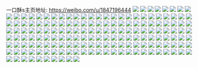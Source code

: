 一口酥s主页地址: https://weibo.com/u/1847196444 
![](https://wx4.sinaimg.cn/mw2000/6e19fb1cgy1h94edqhiwoj22bs2xib2a.jpg) 
![](https://wx4.sinaimg.cn/mw2000/6e19fb1cgy1h94edklhilj22c0340b2b.jpg) 
![](https://wx4.sinaimg.cn/mw2000/6e19fb1cgy1h94edie0uaj22c03407wj.jpg) 
![](https://wx4.sinaimg.cn/mw2000/6e19fb1cgy1h94edm1chlj21832pzu0x.jpg) 
![](https://wx4.sinaimg.cn/mw2000/6e19fb1cgy1h94edfezxlj21sc2dsqv5.jpg) 
![](https://wx4.sinaimg.cn/mw2000/6e19fb1cgy1h94edoeuhpj22c0340kjm.jpg) 
![](https://wx4.sinaimg.cn/mw2000/6e19fb1cgy1h90bjlkn2wj22bc334e82.jpg) 
![](https://wx4.sinaimg.cn/mw2000/6e19fb1cgy1h90ap66otdj22bc334qv6.jpg) 
![](https://wx4.sinaimg.cn/mw2000/6e19fb1cgy1h90ap6tikgj21gq1ycnec.jpg) 
![](https://wx4.sinaimg.cn/mw2000/6e19fb1cgy1h90apawjnij22bc322x6q.jpg) 
![](https://wx4.sinaimg.cn/mw2000/6e19fb1cgy1h90apc9thvj22bc3347wi.jpg) 
![](https://wx4.sinaimg.cn/mw2000/6e19fb1cgy1h90apiy1epj22bc334hdv.jpg) 
![](https://wx4.sinaimg.cn/mw2000/6e19fb1cgy1h90apgt59qj22bc3347wl.jpg) 
![](https://wx4.sinaimg.cn/mw2000/6e19fb1cgy1h90ap8h9qcj22bc32hu0y.jpg) 
![](https://wx4.sinaimg.cn/mw2000/6e19fb1cgy1h90apmppfsj22bc3341ky.jpg) 
![](https://wx4.sinaimg.cn/mw2000/6e19fb1cgy1h90aple5k1j22bc334qv6.jpg) 
![](https://wx4.sinaimg.cn/mw2000/6e19fb1cgy1h7rrh26jlij223v1kw1ky.jpg) 
![](https://wx4.sinaimg.cn/mw2000/6e19fb1cgy1h7rrh4v1nvj21kw23vu0x.jpg) 
![](https://wx4.sinaimg.cn/mw2000/6e19fb1cgy1h7rrh3iohhj21kw23vu0x.jpg) 
![](https://wx4.sinaimg.cn/mw2000/6e19fb1cgy1h7rrh69othj223v1kw1ky.jpg) 
![](https://wx4.sinaimg.cn/mw2000/6e19fb1cgy1h7rrhc9oo7j22aq32bhdv.jpg) 
![](https://wx4.sinaimg.cn/mw2000/6e19fb1cgy1h7rrh7m32qj21kw23vu0x.jpg) 
![](https://wx4.sinaimg.cn/mw2000/6e19fb1cgy1h7rrhgaxs1j22c0340b2a.jpg) 
![](https://wx4.sinaimg.cn/mw2000/6e19fb1cgy1h7rrhe39tqj22c0340x6q.jpg) 
![](https://wx4.sinaimg.cn/mw2000/6e19fb1cgy1h7gi5vh9whj221f2pwqv6.jpg) 
![](https://wx4.sinaimg.cn/mw2000/6e19fb1cgy1h7gi62hjhsj22c03404qs.jpg) 
![](https://wx4.sinaimg.cn/mw2000/6e19fb1cgy1h7gi5sn1z4j217c1t0e81.jpg) 
![](https://wx4.sinaimg.cn/mw2000/6e19fb1cgy1h7gi5qddr1j22802yo7wh.jpg) 
![](https://wx4.sinaimg.cn/mw2000/6e19fb1cgy1h7gi6w9tirj226q2wzu0y.jpg) 
![](https://wx4.sinaimg.cn/mw2000/6e19fb1cgy1h7gi5xhrlej21z42r6e7w.jpg) 
![](https://wx4.sinaimg.cn/mw2000/6e19fb1cgy1h7gi5u5jeij22802yoqv7.jpg) 
![](https://wx4.sinaimg.cn/mw2000/6e19fb1cgy1h7gi5yy897j22c03407m9.jpg) 
![](https://wx4.sinaimg.cn/mw2000/6e19fb1cgy1h6ljmvectmj20u00uuafq.jpg) 
![](https://wx4.sinaimg.cn/mw2000/6e19fb1cgy1h6ljmw9bydj20u0140jy0.jpg) 
![](https://wx4.sinaimg.cn/mw2000/6e19fb1cgy1h6ljmxamlxj20u0140agv.jpg) 
![](https://wx4.sinaimg.cn/mw2000/6e19fb1cgy1h6ljmyud4kj20u0140dls.jpg) 
![](https://wx4.sinaimg.cn/mw2000/6e19fb1cgy1h6ljmy9rv6j20u012ogub.jpg) 
![](https://wx4.sinaimg.cn/mw2000/6e19fb1cgy1h6ljmzfpd3j20u0140jtx.jpg) 
![](https://wx4.sinaimg.cn/mw2000/6e19fb1cgy1h67q8aqjauj21e0235hdt.jpg) 
![](https://wx4.sinaimg.cn/mw2000/6e19fb1cgy1h67q8gvvekj21e0235tg4.jpg) 
![](https://wx4.sinaimg.cn/mw2000/6e19fb1cgy1h67q8i452ij21e0235wlj.jpg) 
![](https://wx4.sinaimg.cn/mw2000/6e19fb1cgy1h67q88l9mvj21e00xahcx.jpg) 
![](https://wx4.sinaimg.cn/mw2000/6e19fb1cgy1h67q8ekyjij21e0235aht.jpg) 
![](https://wx4.sinaimg.cn/mw2000/6e19fb1cgy1h67q8fipjjj21e0235n20.jpg) 
![](https://wx4.sinaimg.cn/mw2000/6e19fb1cgy1h7c2srlpwgj233s4o0x6q.jpg) 
![](https://wx4.sinaimg.cn/mw2000/6e19fb1cgy1h7c2spj3zdj233s4o0qv6.jpg) 
![](https://wx4.sinaimg.cn/mw2000/6e19fb1cgy1h7c2sn3m6ej22vv4c4qv7.jpg) 
![](https://wx4.sinaimg.cn/mw2000/6e19fb1cgy1h7c2stc3whj233s4o0u0x.jpg) 
![](https://wx4.sinaimg.cn/mw2000/6e19fb1cgy1h7c2skr052j24df2wrjzr.jpg) 
![](https://wx4.sinaimg.cn/mw2000/6e19fb1cgy1h67q8j5yhcj21e0235tcw.jpg) 
![](https://wx4.sinaimg.cn/mw2000/6e19fb1cgy1h778jkqn9jj22bc334kjl.jpg) 
![](https://wx4.sinaimg.cn/mw2000/6e19fb1cgy1h2jc5usmygj23402c0kjm.jpg) 
![](https://wx4.sinaimg.cn/mw2000/6e19fb1cgy1h778j0zsmfj22c0340b2b.jpg) 
![](https://wx4.sinaimg.cn/mw2000/6e19fb1cgy1h778j3i2gmj23402c0x6p.jpg) 
![](https://wx4.sinaimg.cn/mw2000/6e19fb1cgy1h778jiwtufj21e011itfs.jpg) 
![](https://wx4.sinaimg.cn/mw2000/6e19fb1cgy1h2jc5rc699j23402c04qq.jpg) 
![](https://wx4.sinaimg.cn/mw2000/00210Eb2gy1gvpfghby8vj62c0340hdw02.jpg) 
![](https://wx4.sinaimg.cn/mw2000/00210Eb2gy1gvpfg4a5crj63402c01ky02.jpg) 
![](https://wx4.sinaimg.cn/mw2000/00210Eb2gy1gvpepd1q99j62c03401l102.jpg) 
![](https://wx4.sinaimg.cn/mw2000/00210Eb2gy1gvpephrmsfj63402c0qv702.jpg) 
![](https://wx4.sinaimg.cn/mw2000/00210Eb2gy1gvpfg1on6yj62c0340npg02.jpg) 
![](https://wx4.sinaimg.cn/mw2000/00210Eb2gy1gvpep81otgj63402c0qv902.jpg) 
![](https://wx4.sinaimg.cn/mw2000/00210Eb2gy1gvpeqphbntj63402c0u0z02.jpg) 
![](https://wx4.sinaimg.cn/mw2000/00210Eb2gy1gvpertw4d0j62c0340e8302.jpg) 
![](https://wx4.sinaimg.cn/mw2000/00210Eb2gy1gvpes6a97uj62c03404qs02.jpg) 
![](https://wx4.sinaimg.cn/mw2000/00210Eb2gy1gvdkvcyj4oj62c0340npe02.jpg) 
![](https://wx4.sinaimg.cn/mw2000/00210Eb2gy1gvdkvb80w1j61o0280e8102.jpg) 
![](https://wx4.sinaimg.cn/mw2000/00210Eb2gy1gvdkvbo5d3j60u011in0b02.jpg) 
![](https://wx4.sinaimg.cn/mw2000/00210Eb2gy1gvdkvg9zecj62c0340kjn02.jpg) 
![](https://wx4.sinaimg.cn/mw2000/00210Eb2gy1gvdkviedtvj62c0340kjn02.jpg) 
![](https://wx4.sinaimg.cn/mw2000/00210Eb2gy1gvdkvvtmdqj62c02c0npd02.jpg) 
![](https://wx4.sinaimg.cn/mw2000/00210Eb2gy1gvdkv9ysdoj60u011in3p02.jpg) 
![](https://wx4.sinaimg.cn/mw2000/00210Eb2gy1gvdkvuoxdij62c0340kjn02.jpg) 
![](https://wx4.sinaimg.cn/mw2000/00210Eb2gy1gvdkwf3rbcj61400u0q8102.jpg) 
![](https://wx4.sinaimg.cn/mw2000/00210Eb2ly1gv8al4onp3j62c0340e8402.jpg) 
![](https://wx4.sinaimg.cn/mw2000/6e19fb1cly1gv8alfkd33j22c03407wk.jpg) 
![](https://wx4.sinaimg.cn/mw2000/00210Eb2ly1gv8akpzxpkj63402c0qv502.jpg) 
![](https://wx4.sinaimg.cn/mw2000/00210Eb2ly1gv8al6zij2j63402c0npd02.jpg) 
![](https://wx4.sinaimg.cn/mw2000/00210Eb2gy1gv3795334mj62c03404qq02.jpg) 
![](https://wx4.sinaimg.cn/mw2000/00210Eb2gy1gv379750n6j62c03407wi02.jpg) 
![](https://wx4.sinaimg.cn/mw2000/00210Eb2gy1gv3795n07ij60sg19t7gt02.jpg) 
![](https://wx4.sinaimg.cn/mw2000/00210Eb2gy1gv3797ynu1j62c02zz1kx02.jpg) 
![](https://wx4.sinaimg.cn/mw2000/00210Eb2gy1guvk8a0c4xj60u0190tj102.jpg) 
![](https://wx4.sinaimg.cn/mw2000/00210Eb2gy1guvk8caj1zj60u0190h5g02.jpg) 
![](https://wx4.sinaimg.cn/mw2000/00210Eb2gy1guvk8dizzyj60u0190dqv02.jpg) 
![](https://wx4.sinaimg.cn/mw2000/00210Eb2gy1guvk8eib6mj61900u00z302.jpg) 
![](https://wx4.sinaimg.cn/mw2000/00210Eb2gy1guvk88fo0fj61900u014902.jpg) 
![](https://wx4.sinaimg.cn/mw2000/00210Eb2gy1guvk8gms4wj60u0190qe702.jpg) 
![](https://wx4.sinaimg.cn/mw2000/00210Eb2gy1guvke7t837j60u0190qcb02.jpg) 
![](https://wx4.sinaimg.cn/mw2000/00210Eb2gy1guvke6fg9rj60u0190n9t02.jpg) 
![](https://wx4.sinaimg.cn/mw2000/00210Eb2gy1guvkemmc75j60u0190n7i02.jpg) 
![](https://wx4.sinaimg.cn/mw2000/6e19fb1cgy1h7786w4udij225x2vxh6c.jpg) 
![](https://wx4.sinaimg.cn/mw2000/6e19fb1cgy1h7786xrw2oj22c02c07wi.jpg) 
![](https://wx4.sinaimg.cn/mw2000/6e19fb1cgy1h7786z9j47j22c03401ky.jpg) 
![](https://wx4.sinaimg.cn/mw2000/6e19fb1cgy1h7788w1m7cj22c02c01ky.jpg) 
![](https://wx4.sinaimg.cn/mw2000/6e19fb1cgy1h7781jpv51j22c0337u10.jpg) 
![](https://wx4.sinaimg.cn/mw2000/6e19fb1cgy1h7781h1schj22b22xvkjm.jpg) 
![](https://wx4.sinaimg.cn/mw2000/6e19fb1cgy1h7781m1cssj22802yokjm.jpg) 
![](https://wx4.sinaimg.cn/mw2000/6e19fb1cgy1h7781qjk79j22c03404iq.jpg) 
![](https://wx4.sinaimg.cn/mw2000/6e19fb1cgy1h7781umgj0j22c0340npd.jpg) 
![](https://wx4.sinaimg.cn/mw2000/6e19fb1cgy1h7781ke5yzj20v9156dry.jpg) 
![](https://wx4.sinaimg.cn/mw2000/6e19fb1cgy1h7781o10x0j22ad340nex.jpg) 
![](https://wx4.sinaimg.cn/mw2000/6e19fb1cgy1h7781w31ljj22c03404qr.jpg) 
![](https://wx4.sinaimg.cn/mw2000/6e19fb1cgy1h7781fr7uyj21yp2n1jy4.jpg) 
![](https://wx4.sinaimg.cn/mw2000/6e19fb1cgy1h7781xj7faj22802yoke8.jpg) 
![](https://wx4.sinaimg.cn/mw2000/6e19fb1cgy1gt11n7rdlgj22yo280kjp.jpg) 
![](https://wx4.sinaimg.cn/mw2000/6e19fb1cgy1h7781pdu6kj20um0i64id.jpg) 
![](https://wx4.sinaimg.cn/mw2000/6e19fb1cgy1gr4atxy7xxj22c0340kjl.jpg) 
![](https://wx4.sinaimg.cn/mw2000/6e19fb1cgy1h777sahhb1j20u01407ad.jpg) 
![](https://wx4.sinaimg.cn/mw2000/6e19fb1cgy1h777sbg4vsj20u012h0xn.jpg) 
![](https://wx4.sinaimg.cn/mw2000/6e19fb1cgy1h777sbwo3tj20u0140762.jpg) 
![](https://wx4.sinaimg.cn/mw2000/6e19fb1cgy1h777say1tgj20u0140agn.jpg) 
![](https://wx4.sinaimg.cn/mw2000/6e19fb1cgy1h777t43eroj20u01407ji.jpg) 
![](https://wx4.sinaimg.cn/mw2000/6e19fb1cgy1gqwsxsllhgj20u0140h4x.jpg) 
![](https://wx4.sinaimg.cn/mw2000/6e19fb1cgy1gqwswai9z5j22bb332e85.jpg) 
![](https://wx4.sinaimg.cn/mw2000/6e19fb1cgy1gqwsw5p6hlj22yo2yo1kz.jpg) 
![](https://wx4.sinaimg.cn/mw2000/6e19fb1cgy1gqwsw6uitwj22802yo1ky.jpg) 
![](https://wx4.sinaimg.cn/mw2000/6e19fb1cgy1gqwt188330j22ds1scb29.jpg) 
![](https://wx4.sinaimg.cn/mw2000/6e19fb1cgy1gqwsw7zszij22802yokjm.jpg) 
![](https://wx4.sinaimg.cn/mw2000/6e19fb1cgy1gqwswb9giqj22c02hxtz3.jpg) 
![](https://wx4.sinaimg.cn/mw2000/6e19fb1cgy1gqwswcxo07j22c0340qf9.jpg) 
![](https://wx4.sinaimg.cn/mw2000/6e19fb1cgy1gqwswe5hxsj20ck0b912p.jpg) 
![](https://wx4.sinaimg.cn/mw2000/6e19fb1cgy1gqwsweg83pj20d80ekdrr.jpg) 
![](https://wx4.sinaimg.cn/mw2000/6e19fb1cgy1gqwsw45g9pj22c0340kjp.jpg) 
![](https://wx4.sinaimg.cn/mw2000/6e19fb1cgy1gqwsxtc8oxj22x02x0b29.jpg) 
![](https://wx4.sinaimg.cn/mw2000/00210Eb2gy1gqwsxs1n0nj62sc2scnpd02.jpg) 
![](https://wx4.sinaimg.cn/mw2000/6e19fb1cgy1gqwsxun1goj22c02c0b29.jpg) 
![](https://wx4.sinaimg.cn/mw2000/6e19fb1cgy1gqwt1968xbj22802yob2a.jpg) 
![](https://wx4.sinaimg.cn/mw2000/6e19fb1cgy1gq2x9ebjonj22802yo1l0.jpg) 
![](https://wx4.sinaimg.cn/mw2000/6e19fb1cgy1h777nmj1gjj22c0340npf.jpg) 
![](https://wx4.sinaimg.cn/mw2000/6e19fb1cgy1h777nk63asj22c0340x6p.jpg) 
![](https://wx4.sinaimg.cn/mw2000/6e19fb1cgy1gp9uedg0vdj227b2qzkjm.jpg) 
![](https://wx4.sinaimg.cn/mw2000/6e19fb1cgy1h777g5lchlj218l1kwqhv.jpg) 
![](https://wx4.sinaimg.cn/mw2000/6e19fb1cgy1h777g4yk3jj216o1kw4qp.jpg) 
![](https://wx4.sinaimg.cn/mw2000/6e19fb1cgy1h777g85r1nj218l1kw4qp.jpg) 
![](https://wx4.sinaimg.cn/mw2000/6e19fb1cgy1h777g7d1h8j216o1kw4mp.jpg) 
![](https://wx4.sinaimg.cn/mw2000/6e19fb1cly1ghi0kbehubj22c0340npd.jpg) 
![](https://wx4.sinaimg.cn/mw2000/6e19fb1cly1ghi0k2wotxj20kw15xnb4.jpg) 
![](https://wx4.sinaimg.cn/mw2000/6e19fb1cly1ghi0k8ajkuj21m22fknpl.jpg) 
![](https://wx4.sinaimg.cn/mw2000/6e19fb1cly1ghi0k37efyj20kw196an3.jpg) 
![](https://wx4.sinaimg.cn/mw2000/6e19fb1cly1ghi0k2k8d8j20kw1o2x14.jpg) 
![](https://wx4.sinaimg.cn/mw2000/6e19fb1cly1ghi0k4t9dbj21kh2d6b2g.jpg) 
![](https://wx4.sinaimg.cn/mw2000/6e19fb1cly1ghi0k3iks2j20kw195h07.jpg) 
![](https://wx4.sinaimg.cn/mw2000/6e19fb1cly1ghi0k6hqzyj21m22fkhe0.jpg) 
![](https://wx4.sinaimg.cn/mw2000/6e19fb1cly1ghi0ka086lj21jw1jwqv9.jpg) 
![](https://wx4.sinaimg.cn/mw2000/6e19fb1cly1gfqfmg3116j20kw0vctfx.jpg) 
![](https://wx4.sinaimg.cn/mw2000/6e19fb1cly1gfqfmjsyjqj20t409uwfh.jpg) 
![](https://wx4.sinaimg.cn/mw2000/6e19fb1cly1gfqfmizpd7j22c02c04k1.jpg) 
![](https://wx4.sinaimg.cn/mw2000/6e19fb1cly1gfqfom1w2lj22c02c0kjn.jpg) 
![](https://wx4.sinaimg.cn/mw2000/6e19fb1cly1gfqfo05re5j22222227wi.jpg) 
![](https://wx4.sinaimg.cn/mw2000/6e19fb1cly1gfqfnryrxuj210y10ytn6.jpg) 
![](https://wx4.sinaimg.cn/mw2000/6e19fb1cly1gfqfo3hsc1j20ui19r19q.jpg) 
![](https://wx4.sinaimg.cn/mw2000/6e19fb1cly1gfqfmn0l96j20tf0tftvz.jpg) 
![](https://wx4.sinaimg.cn/mw2000/6e19fb1cly1gfqfoeqe0bj22yu2yu4qq.jpg) 
![](https://wx4.sinaimg.cn/mw2000/6e19fb1cly1gd57jybhc5j21401e0npd.jpg) 
![](https://wx4.sinaimg.cn/mw2000/6e19fb1cly1gd57jz29kbj21401e0aq2.jpg) 
![](https://wx4.sinaimg.cn/mw2000/6e19fb1cly1gd57k02icuj228e24qh78.jpg) 
![](https://wx4.sinaimg.cn/mw2000/6e19fb1cly1gd57kjz0isj21401e0q9h.jpg) 
![](https://wx4.sinaimg.cn/mw2000/6e19fb1cly1gd57k0xq34j22c02x0gu1.jpg) 
![](https://wx4.sinaimg.cn/mw2000/6e19fb1cly1gd57luuhh5j20u01o34pw.jpg) 
![](https://wx4.sinaimg.cn/mw2000/6e19fb1cly1g5e9x6nezoj22802yokju.jpg) 
![](https://wx4.sinaimg.cn/mw2000/6e19fb1cly1g5e9x0ukokj22802yo7wr.jpg) 
![](https://wx4.sinaimg.cn/mw2000/6e19fb1cly1g5e9xd93nzj22622yoqvg.jpg) 
![](https://wx4.sinaimg.cn/mw2000/6e19fb1cly1g4cm10uobkj22801o01kz.jpg) 
![](https://wx4.sinaimg.cn/mw2000/6e19fb1cly1g4bl6u4kzaj22c02c0u0x.jpg) 
![](https://wx4.sinaimg.cn/mw2000/6e19fb1cly1g1jynqjxkkj23402c0npf.jpg) 
![](https://wx4.sinaimg.cn/mw2000/6e19fb1cly1g1jynfvnn4j22c0340b2b.jpg) 
![](https://wx4.sinaimg.cn/mw2000/6e19fb1cly1g0v64fbdb6j20hu0qswkf.jpg) 
